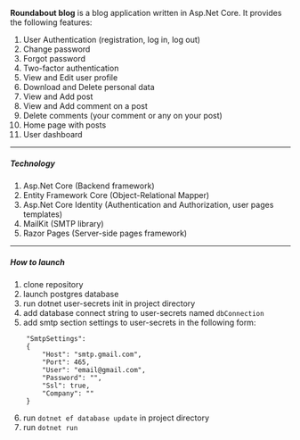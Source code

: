 ﻿**Roundabout blog** is a blog application written in Asp.Net Core. It provides the following features:
1. User Authentication (registration, log in, log out)
2. Change password
3. Forgot password
4. Two-factor authentication
5. View and Edit user profile
6. Download and Delete personal data
7. View and Add post
8. View and Add comment on a post
9. Delete comments (your comment or any on your post)
10. Home page with posts
11. User dashboard

---
##### **Technology**
1. Asp.Net Core (Backend framework)
2. Entity Framework Core (Object-Relational Mapper)
3. Asp.Net Core Identity (Authentication and Authorization, user pages templates)
4. MailKit (SMTP library)
5. Razor Pages (Server-side pages framework)

---
##### **How to launch**
1. clone repository
2. launch postgres database
3. run dotnet user-secrets init in project directory
4. add database connect string to user-secrets named `dbConnection`
5. add smtp section settings to user-secrets in the following form:
```
	"SmtpSettings":   
	{  
		"Host": "smtp.gmail.com",  
		"Port": 465,  
		"User": "email@gmail.com",  
		"Password": "",  
		"Ssl": true,  
		"Company": ""  
	}
```
6. run `dotnet ef database update` in project directory
7. run `dotnet run`
